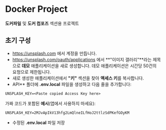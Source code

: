 # Docker Project

**도커파일** 및 **도커 컴포즈** 섹션용 프로젝트

## 초기 구성

- https://unsplash.com 에서 계정을 만듭니다.
- https://unsplash.com/oauth/applications 에서 **"이미지 갤러리"**라는 제목으로 **데모** 애플리케이션을 새로 생성합니다.
데모 애플리케이션은 시간당 50건의 요청으로 제한됩니다.
- 새로 생성한 애플리케이션에서 **"키"** 섹션을 찾아 **액세스 키**를 복사합니다.
- API** 폴더에 **.env.local** 파일을 생성하고 다음 줄을 추가합니다:

```
UNSPLASH_KEY=<Paste copied Access Key here>
```

가짜 코드가 포함된 **예시**(앱에서 사용하지 마세요):

```
UNSPLASH_KEY=2MJvApIkV13hfg2LmQlneILfHoJ2ttlzSdPKefGOyKM
```

- 수정된 **.env.local** 파일 저장
